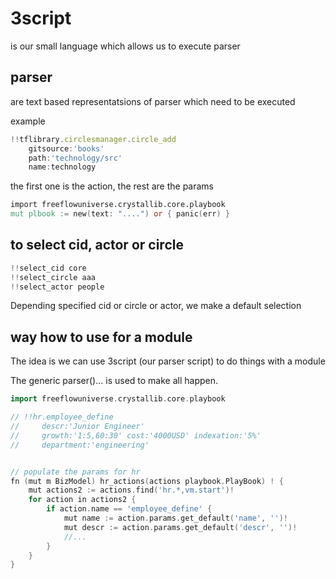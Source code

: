 # 3script

is our small language which allows us to execute parser


## parser

are text based representatsions of parser which need to be executed

example

```js
!!tflibrary.circlesmanager.circle_add 
    gitsource:'books'
    path:'technology/src'
    name:technology
```

the first one is the action, the rest are the params

```v
import freeflowuniverse.crystallib.core.playbook
mut plbook := new(text: "....") or { panic(err) }

```


## to select cid, actor or circle

```go
!!select_cid core
!!select_circle aaa
!!select_actor people
```

Depending specified cid or circle or actor, we make a default selection

## way how to use for a module

The idea is we can use 3script (our parser script) to do things with a module

The generic parser()... is used to make all happen.


```go
import freeflowuniverse.crystallib.core.playbook

// !!hr.employee_define
//     descr:'Junior Engineer'
//     growth:'1:5,60:30' cost:'4000USD' indexation:'5%'
//     department:'engineering'


// populate the params for hr
fn (mut m BizModel) hr_actions(actions playbook.PlayBook) ! {
	mut actions2 := actions.find('hr.*,vm.start')!
	for action in actions2 {
		if action.name == 'employee_define' {
			mut name := action.params.get_default('name', '')!
			mut descr := action.params.get_default('descr', '')!
            //...
        }
    }
}
```
